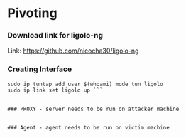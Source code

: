 # Pivoting

### Download link for ligolo-ng<br/>
Link: https://github.com/nicocha30/ligolo-ng<br/>

### Creating Interface
``` #Creating interface and starting it.
sudo ip tuntap add user $(whoami) mode tun ligolo
sudo ip link set ligolo up ```


### PROXY - server needs to be run on attacker machine


### Agent - agent needs to be run on victim machine
